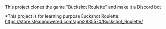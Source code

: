 This project clones the game "Buckshot Roulette" and make it a Discord bot

*This project is for learning purpose
Buckshot Roulette: https://store.steampowered.com/app/2835570/Buckshot_Roulette/
